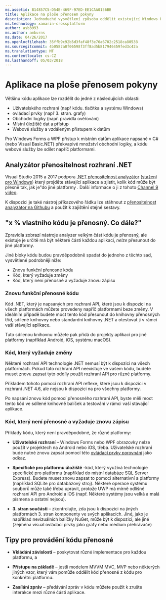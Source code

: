 ```yaml
---
ms.assetid: 814857C5-D54E-469F-97ED-EE1CAA0156BB
title: Aplikace na ploše přenosem pokyny
description: Jednoduché vysvětlení způsobu oddělit existující Windows Forms nebo aplikace WPF vytvářet aplikace pro různé platformy pro spouštění v systému macOS, iOS, Android, jakož i UWP nebo Windows 10.
ms.technology: xamarin-crossplatform
author: asb3993
ms.author: amburns
ms.date: 04/26/2017
ms.openlocfilehash: 35ffb9c92b5d3faf48f3e76a6702c2518ca80538
ms.sourcegitcommit: 4b0582a0f06598f3ff8ad5b817946459fed3c42a
ms.translationtype: MT
ms.contentlocale: cs-CZ
ms.lasthandoff: 05/03/2018
---
```

# <a name="desktop-app-porting-guidance"></a>Aplikace na ploše přenosem pokyny

Většinu kódu aplikace lze rozdělit do jedné z následujících oblastí:

* Uživatelského rozhraní (např kódu. tlačítka a systému Windows)
* ovládací prvky (např 3. stran. grafy)
* Obchodní logiky (např. pravidla ověřování)
* Místní úložiště dat a přístup
* Webové služby a vzdáleným přístupem k datům

Pro Windows Forms a WPF přístup k místním datům aplikace napsané v C# (nebo Visual Basic.NET) překvapivé množství obchodní logiky, a kódu webové služby lze sdílet napříč platformami.

## <a name="net-portability-analyzer"></a>Analyzátor přenositelnost rozhraní .NET

Visual Studio 2015 a 2017 podpora [.NET přenositelnost analyzátor](https://docs.microsoft.com/en-us/dotnet/articles/standard/portability-analyzer) ([stažení pro Windows](https://marketplace.visualstudio.com/items?itemName=ConnieYau.NETPortabilityAnalyzer)) který projděte stávající aplikace a zjistit, kolik kód může být přesně tak, jak je"do jiné platformy . Další informace o ji z tohoto [Channel 9 video](https://channel9.msdn.com/Blogs/Seth-Juarez/A-Brief-Look-at-the-NET-Portability-Analyzer).

K dispozici je také nástroj příkazového řádku lze stáhnout z [přenositelnost analyzátor na Githubu](https://github.com/Microsoft/dotnet-apiport) a použít k zajištění stejné sestavy.

## <a name="x-of-my-code-is-portable-what-next"></a>"x % vlastního kódu je přenosný. Co dále?"

Zpravidla zobrazí nástroje analyzer velkým část kódu je přenosný, ale existuje je určitě má být některé části každou aplikaci, _nelze_ přesunout do jiné platformy.

Jiné bloky kódu budou pravděpodobně spadat do jednoho z těchto sad, vysvětlené podrobněji níže:

* Znovu funkční přenosné kódu
* Kód, který vyžaduje změny
* Kód, který není přenosné a vyžaduje znovu zápisu

### <a name="re-useable-portable-code"></a>Znovu funkční přenosné kódu

Kód .NET, který je napsaných pro rozhraní API, které jsou k dispozici na všech platformách můžete provedeny napříč platformami beze změny. V ideálním případě budete moct tento kód přesunout do knihovny přenosných tříd, sdílené knihovny nebo standardní knihovny .NET a otestovat ji v rámci vaší stávající aplikace.

Tuto sdílenou knihovnu můžete pak přidá do projekty aplikací pro jiné platformy (například Android, iOS, systému macOS).

### <a name="code-that-requires-changes"></a>Kód, který vyžaduje změny

Některé rozhraní API technologie .NET nemusí být k dispozici na všech platformách. Pokud tato rozhraní API neexistuje ve vašem kódu, budete muset znovu zapsat tyto oddíly použít rozhraní API pro různé platformy.

Příkladem tohoto pomocí rozhraní API reflexe, které jsou k dispozici v rozhraní .NET 4.6, ale nejsou k dispozici na pro všechny platformy.

Po napsání znovu kód pomocí přenosného rozhraní API, byste měli moct tento kód ve sdílené knihovně balíček a testování v rámci vaší stávající aplikace.

### <a name="code-that-isnt-portable-and-requires-a-re-write"></a>Kód, který není přenosné a vyžaduje znovu zápisu

Příklady kódu, který není pravděpodobné, že různé platformy:

- **Uživatelské rozhraní** – Windows Forms nebo WPF obrazovky nelze použít v projektech na Android nebo iOS, třeba. Uživatelské rozhraní bude nutné znovu zapsat pomocí této [ovládací prvky porovnání](~/cross-platform/desktop/controls/index.md) jako odkaz.

- **Specifické pro platformu úložiště** -kód, který využívá technologie specifické pro platformu (například do místní databáze SQL Server Express). Budete muset znovu zapsat to pomocí alternativní a platformy (například SQLite pro databázový stroj).
Některé operace systému souborů může také třeba upravit, protože UWP má mírně odlišné rozhraní API pro Android a iOS (např. Některé systémy jsou velká a malá písmena a ostatní nejsou).

- **3. stran součásti** – zkontrolujte, zda jsou k dispozici na jiných platformách 3. stran komponenty ve svých aplikacích. Jiné, jako je například nevizuálních balíčky NuGet, může být k dispozici, ale jiné (zejména visual ovládací prvky jako grafy nebo médium přehrávače)

## <a name="tips-for-making-code-portable"></a>Tipy pro provádění kódu přenosné

- **Vkládání závislostí** – poskytovat různé implementace pro každou platformu, a

- **Přístupu na základě** – jestli modelem MVVM MVC, MVP nebo některých jiných vzor, který vám pomůže oddělit kód přenosné z kódu pro konkrétní platformu.

- **Zasílání zpráv** – předávání zpráv v kódu můžete použít k zrušte interakce mezi různé části aplikace.

